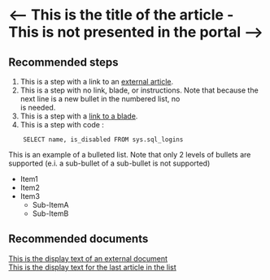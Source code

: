 # <-- This is the title of the article - This is not presented in the portal --> 

## **Recommended steps**

1. This is a step with a link to an [external article](https://).<br>
2. This is a step with no link, blade, or instructions. Note that because the next line is a new bullet in the numbered list, no <br> is needed.
3. This is a step with a [link to a blade](data-blade:extensionName.bladeName.nameOfInputParam.valueOfInputParam).<br>
4. This is a step with code :<br>
```
	SELECT name, is_disabled FROM sys.sql_logins
```

This is an example of a bulleted list. Note that only 2 levels of bullets are supported (e.i. a sub-bullet of a sub-bullet is not supported)

* Item1
* Item2
* Item3
	* Sub-ItemA
	* Sub-ItemB

## **Recommended documents**

[This is the display text of an external document](https://)<br>
[This is the display text for the last article in the list](http://)